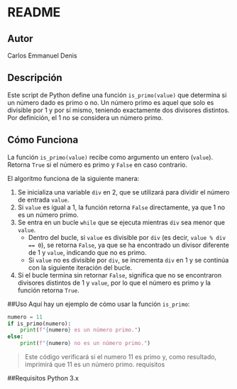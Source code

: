 # README

## Autor

Carlos Emmanuel Denis

## Descripción

Este script de Python define una función `is_primo(value)` que determina si un número dado es primo o no. Un número primo es aquel que solo es divisible por 1 y por sí mismo, teniendo exactamente dos divisores distintos. Por definición, el 1 no se considera un número primo.

## Cómo Funciona

La función `is_primo(value)` recibe como argumento un entero (`value`). Retorna `True` si el número es primo y `False` en caso contrario.

El algoritmo funciona de la siguiente manera:

1. Se inicializa una variable `div` en 2, que se utilizará para dividir el número de entrada `value`.
2. Si `value` es igual a 1, la función retorna `False` directamente, ya que 1 no es un número primo.
3. Se entra en un bucle `while` que se ejecuta mientras `div` sea menor que `value`.
   - Dentro del bucle, si `value` es divisible por `div` (es decir, `value % div == 0`), se retorna `False`, ya que se ha encontrado un divisor diferente de 1 y `value`, indicando que no es primo.
   - Si `value` no es divisible por `div`, se incrementa `div` en 1 y se continúa con la siguiente iteración del bucle.
4. Si el bucle termina sin retornar `False`, significa que no se encontraron divisores distintos de 1 y `value`, por lo que el número es primo y la función retorna `True`.

##Uso
Aquí hay un ejemplo de cómo usar la función `is_primo`:

```python
numero = 11
if is_primo(numero):
	print(f"{numero} es un número primo.")
else:
	print(f"{numero} no es un número primo.")
```

>Este código verificará si el numero 11 es primo y, como resultado, imprimirá que 11 es un número primo.
requisitos

##Requisitos
	Python 3.x
